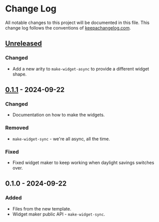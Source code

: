 # Change Log
All notable changes to this project will be documented in this file. This change log follows the conventions of [keepachangelog.com](http://keepachangelog.com/).

## [Unreleased]
### Changed
- Add a new arity to `make-widget-async` to provide a different widget shape.

## [0.1.1] - 2024-09-22
### Changed
- Documentation on how to make the widgets.

### Removed
- `make-widget-sync` - we're all async, all the time.

### Fixed
- Fixed widget maker to keep working when daylight savings switches over.

## 0.1.0 - 2024-09-22
### Added
- Files from the new template.
- Widget maker public API - `make-widget-sync`.

[Unreleased]: https://sourcehost.site/your-name/bank-php/compare/0.1.1...HEAD
[0.1.1]: https://sourcehost.site/your-name/bank-php/compare/0.1.0...0.1.1
